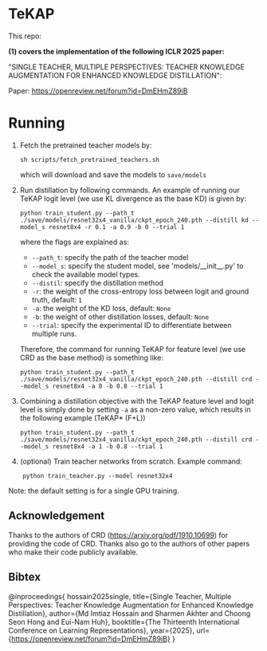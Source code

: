 # TeKAP

This repo:

**(1) covers the implementation of the following ICLR 2025 paper:**

"SINGLE TEACHER, MULTIPLE PERSPECTIVES: TEACHER KNOWLEDGE AUGMENTATION FOR ENHANCED KNOWLEDGE DISTILLATION":

Paper: https://openreview.net/forum?id=DmEHmZ89iB


# Running

1. Fetch the pretrained teacher models by:

    ```
    sh scripts/fetch_pretrained_teachers.sh
    ```
   which will download and save the models to `save/models`
   
2. Run distillation by following commands. An example of running our TeKAP logit level (we use KL divergence as the base KD) is given by:

    ```
    python train_student.py --path_t ./save/models/resnet32x4_vanilla/ckpt_epoch_240.pth --distill kd --model_s resnet8x4 -r 0.1 -a 0.9 -b 0 --trial 1
    ```
    where the flags are explained as:
    - `--path_t`: specify the path of the teacher model
    - `--model_s`: specify the student model, see 'models/\_\_init\_\_.py' to check the available model types.
    - `--distil`: specify the distillation method
    - `-r`: the weight of the cross-entropy loss between logit and ground truth, default: `1`
    - `-a`: the weight of the KD loss, default: `None`
    - `-b`: the weight of other distillation losses, default: `None`
    - `--trial`: specify the experimental ID to differentiate between multiple runs.
    
    Therefore, the command for running TeKAP for feature level (we use CRD as the base method) is something like:
    ```
    python train_student.py --path_t ./save/models/resnet32x4_vanilla/ckpt_epoch_240.pth --distill crd --model_s resnet8x4 -a 0 -b 0.8 --trial 1
    ```
    
3. Combining a distillation objective with the TeKAP feature level and logit level is simply done by setting `-a` as a non-zero value, which results in the following example (TeKAP* (F+L))
    ```
    python train_student.py --path_t ./save/models/resnet32x4_vanilla/ckpt_epoch_240.pth --distill crd --model_s resnet8x4 -a 1 -b 0.8 --trial 1     
    ```

4. (optional) Train teacher networks from scratch. Example command:
```
	python train_teacher.py --model resnet32x4
```

Note: the default setting is for a single GPU training. 


## Acknowledgement

Thanks to the authors of CRD (https://arxiv.org/pdf/1910.10699) for providing the code of CRD. Thanks also go to the authors of other papers who make their code publicly available.


## Bibtex

@inproceedings{
hossain2025single,
title={Single Teacher, Multiple Perspectives: Teacher Knowledge Augmentation for Enhanced Knowledge Distillation},
author={Md Imtiaz Hossain and Sharmen Akhter and Choong Seon Hong and Eui-Nam Huh},
booktitle={The Thirteenth International Conference on Learning Representations},
year={2025},
url={https://openreview.net/forum?id=DmEHmZ89iB}
}
